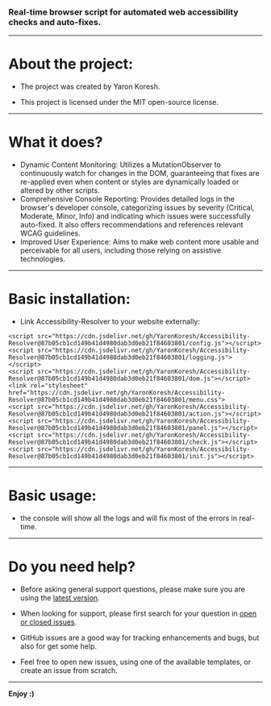 ### Real-time browser script for automated web accessibility checks and auto-fixes.

- - -

# About the project:

* The project was created by Yaron Koresh.

* This project is licensed under the MIT open-source license.

- - -

# What it does?

* Dynamic Content Monitoring: Utilizes a MutationObserver to continuously watch for changes in the DOM, guaranteeing that fixes are re-applied even when content or styles are dynamically loaded or altered by other scripts.
* Comprehensive Console Reporting: Provides detailed logs in the browser's developer console, categorizing issues by severity (Critical, Moderate, Minor, Info) and indicating which issues were successfully auto-fixed. It also offers recommendations and references relevant WCAG guidelines.
* Improved User Experience: Aims to make web content more usable and perceivable for all users, including those relying on assistive technologies.

- - -

# Basic installation:

* Link Accessibility-Resolver to your website externally:
```
<script src="https://cdn.jsdelivr.net/gh/YaronKoresh/Accessibility-Resolver@87b05cb1cd149b41d4980dab3d0eb21f84603801/config.js"></script>
<script src="https://cdn.jsdelivr.net/gh/YaronKoresh/Accessibility-Resolver@87b05cb1cd149b41d4980dab3d0eb21f84603801/logging.js"></script>
<script src="https://cdn.jsdelivr.net/gh/YaronKoresh/Accessibility-Resolver@87b05cb1cd149b41d4980dab3d0eb21f84603801/dom.js"></script>
<link rel="stylesheet" href="https://cdn.jsdelivr.net/gh/YaronKoresh/Accessibility-Resolver@87b05cb1cd149b41d4980dab3d0eb21f84603801/menu.css">
<script src="https://cdn.jsdelivr.net/gh/YaronKoresh/Accessibility-Resolver@87b05cb1cd149b41d4980dab3d0eb21f84603801/action.js"></script>
<script src="https://cdn.jsdelivr.net/gh/YaronKoresh/Accessibility-Resolver@87b05cb1cd149b41d4980dab3d0eb21f84603801/panel.js"></script>
<script src="https://cdn.jsdelivr.net/gh/YaronKoresh/Accessibility-Resolver@87b05cb1cd149b41d4980dab3d0eb21f84603801/check.js"></script>
<script src="https://cdn.jsdelivr.net/gh/YaronKoresh/Accessibility-Resolver@87b05cb1cd149b41d4980dab3d0eb21f84603801/init.js"></script>
```

- - -

# Basic usage:

* the console will show all the logs and will fix most of the errors in real-time.

- - -

# Do you need help?

* Before asking general support questions, please make sure you are using the [latest version](https://github.com/YaronKoresh/Accessibility-Resolver/releases/latest).

* When looking for support, please first search for your question in [open or closed issues](https://github.com/YaronKoresh/Accessibility-Resolver/issues?q=is%3Aissue).

* GitHub issues are a good way for tracking enhancements and bugs, but also for get some help.

* Feel free to open new issues, using one of the available templates, or create an issue from scratch.

- - -

**Enjoy :)**
